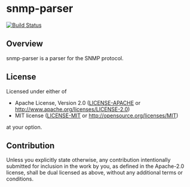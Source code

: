 # snmp-parser

[![Build Status](https://travis-ci.org/rusticata/snmp-parser.svg?branch=master)](https://travis-ci.org/rusticata/snmp-parser)

## Overview

snmp-parser is a parser for the SNMP protocol.

## License

Licensed under either of

 * Apache License, Version 2.0
   ([LICENSE-APACHE](LICENSE-APACHE) or http://www.apache.org/licenses/LICENSE-2.0)
 * MIT license
   ([LICENSE-MIT](LICENSE-MIT) or http://opensource.org/licenses/MIT)

at your option.

## Contribution

Unless you explicitly state otherwise, any contribution intentionally submitted
for inclusion in the work by you, as defined in the Apache-2.0 license, shall be
dual licensed as above, without any additional terms or conditions.
